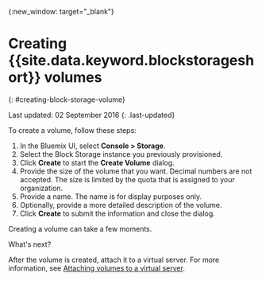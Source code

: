{:new_window: target="_blank"}


# Creating {{site.data.keyword.blockstorageshort}} volumes
{: #creating-block-storage-volume}

Last updated: 02 September 2016
{: .last-updated}

To create a volume, follow these steps:

1.  In the Bluemix UI, select **Console > Storage**.
2.  Select the Block Storage instance you previously provisioned.
3.	Click **Create** to start the **Create Volume** dialog.
4.	Provide the size of the volume that you want. Decimal numbers are not accepted. The size is limited by the quota that is assigned to your     organization.
5.	Provide a name. The name is for display purposes only.
6.	Optionally, provide a more detailed description of the volume.
7.	Click **Create** to submit the information and close the dialog.

Creating a volume can take a few moments. 

What's next?

After the volume is created, attach it to a virtual server. For more information, see [Attaching volumes to a virtual server](../BlockStorage/blockstorage_attachingvolume.html).
